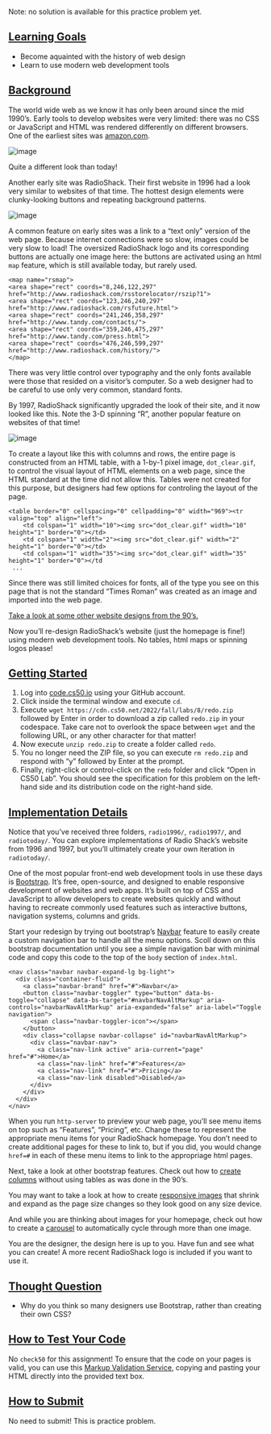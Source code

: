 Note: no solution is available for this practice problem yet. 
<main class="col-md" style="margin-bottom: 272px; margin-top: 0px;">

<a data-id="" id="learning-goals" style="top: 0px;"></a><h2><a data-id="" href="#learning-goals">Learning Goals</a></h2>

<ul class="fa-ul">
  <li data-marker="*"><span class="fa-li"><i class="fas fa-square"></i></span>Become aquainted with the history of web design</li>
  <li data-marker="*"><span class="fa-li"><i class="fas fa-square"></i></span>Learn to use modern web development tools</li>
</ul>

<a data-id="" id="background" style="top: 0px;"></a><h2><a data-id="" href="#background">Background</a></h2>

<p>The world wide web as we know it has only been around since the mid 1990’s. Early tools to develop websites were very limited: there was no CSS or JavaScript and HTML was rendered differently on different browsers. One of the earliest sites was <a href="https://amazon.com">amazon.com</a>.</p>

![image](https://user-images.githubusercontent.com/90121815/198883712-bdf6a23a-cc2b-4b63-a817-62cce3e9951a.png)

<p>Quite a different look than today!</p>

<p>Another early site was RadioShack. Their first website in 1996 had a look very similar to websites of that time. The hottest design elements were clunky-looking buttons and repeating background patterns.</p>

![image](https://user-images.githubusercontent.com/90121815/198883725-0afed63c-d1e9-467f-9270-3f18a9948409.png)

<p>A common feature on early sites was a link to a “text only” version of the web page. Because internet connections were so slow, images could be very slow to load! The oversized RadioShack logo and its corresponding buttons are actually one image here: the buttons are activated using an html <code class="language-plaintext highlighter-rouge">map</code> feature, which is still available today, but rarely used.</p>

<div class="language-html highlighter-rouge"><div class="highlight"><pre class="highlight"><code><span class="nt">&lt;map</span> <span class="na">name=</span><span class="s">"rsmap"</span><span class="nt">&gt;</span>
<span class="nt">&lt;area</span> <span class="na">shape=</span><span class="s">"rect"</span> <span class="na">coords=</span><span class="s">"8,246,122,297"</span> <span class="na">href=</span><span class="s">"http://www.radioshack.com/rsstorelocator/rszip?1"</span><span class="nt">&gt;</span>
<span class="nt">&lt;area</span> <span class="na">shape=</span><span class="s">"rect"</span> <span class="na">coords=</span><span class="s">"123,246,240,297"</span> <span class="na">href=</span><span class="s">"http://www.radioshack.com/rsfuture.html"</span><span class="nt">&gt;</span>
<span class="nt">&lt;area</span> <span class="na">shape=</span><span class="s">"rect"</span> <span class="na">coords=</span><span class="s">"241,246,358,297"</span> <span class="na">href=</span><span class="s">"http://www.tandy.com/contacts/"</span><span class="nt">&gt;</span>
<span class="nt">&lt;area</span> <span class="na">shape=</span><span class="s">"rect"</span> <span class="na">coords=</span><span class="s">"359,246,475,297"</span> <span class="na">href=</span><span class="s">"http://www.tandy.com/press.html"</span><span class="nt">&gt;</span>
<span class="nt">&lt;area</span> <span class="na">shape=</span><span class="s">"rect"</span> <span class="na">coords=</span><span class="s">"476,246,599,297"</span> <span class="na">href=</span><span class="s">"http://www.radioshack.com/history/"</span><span class="nt">&gt;</span>
<span class="nt">&lt;/map&gt;</span>
</code></pre></div></div>

<p>There was very little control over typography and the only fonts available were those that resided on a visitor’s computer. So a web designer had to be careful to use only very common, standard fonts.</p>

<p>By 1997, RadioShack significantly upgraded the look of their site, and it now looked like this. Note the 3-D spinning “R”, another popular feature on websites of that time!</p>

![image](https://user-images.githubusercontent.com/90121815/198883758-2fc468f7-2d1a-4e98-a674-0bd72e8b96e3.png)

<p>To create a layout like this with columns and rows, the entire page is constructed from an HTML table, with a 1-by-1 pixel image, <code class="language-plaintext highlighter-rouge">dot_clear.gif</code>, to control the visual layout of HTML elements on a web page, since the HTML standard at the time did not allow this. Tables were not created for this purpose, but designers had few options for controling the layout of the page.</p>

<div class="language-html highlighter-rouge"><div class="highlight"><pre class="highlight"><code><span class="nt">&lt;table</span> <span class="na">border=</span><span class="s">"0"</span> <span class="na">cellspacing=</span><span class="s">"0"</span> <span class="na">cellpadding=</span><span class="s">"0"</span> <span class="na">width=</span><span class="s">"969"</span><span class="nt">&gt;&lt;tr</span> <span class="na">valign=</span><span class="s">"top"</span> <span class="na">align=</span><span class="s">"left"</span><span class="nt">&gt;</span>
	<span class="nt">&lt;td</span> <span class="na">colspan=</span><span class="s">"1"</span> <span class="na">width=</span><span class="s">"10"</span><span class="nt">&gt;&lt;img</span> <span class="na">src=</span><span class="s">"dot_clear.gif"</span> <span class="na">width=</span><span class="s">"10"</span> <span class="na">height=</span><span class="s">"1"</span> <span class="na">border=</span><span class="s">"0"</span><span class="nt">&gt;&lt;/td&gt;</span>
	<span class="nt">&lt;td</span> <span class="na">colspan=</span><span class="s">"1"</span> <span class="na">width=</span><span class="s">"2"</span><span class="nt">&gt;&lt;img</span> <span class="na">src=</span><span class="s">"dot_clear.gif"</span> <span class="na">width=</span><span class="s">"2"</span> <span class="na">height=</span><span class="s">"1"</span> <span class="na">border=</span><span class="s">"0"</span><span class="nt">&gt;&lt;/td&gt;</span>
	<span class="nt">&lt;td</span> <span class="na">colspan=</span><span class="s">"1"</span> <span class="na">width=</span><span class="s">"35"</span><span class="nt">&gt;&lt;img</span> <span class="na">src=</span><span class="s">"dot_clear.gif"</span> <span class="na">width=</span><span class="s">"35"</span> <span class="na">height=</span><span class="s">"1"</span> <span class="na">border=</span><span class="s">"0"</span><span class="nt">&gt;&lt;/td</span>
 <span class="err">...</span>
</code></pre></div></div>

<p>Since there was still limited choices for fonts, all of the type you see on this page that is not the standard “Times Roman” was created as an image and imported into the web page.</p>

<p><a href="https://www.justinmind.com/blog/10-90s-websites-designs-you-wont-believe-existed/">Take a look at some other website designs from the 90’s.</a></p>

<p>Now you’ll re-design RadioShack’s website (just the homepage is fine!) using modern web development tools. No tables, html maps or spinning logos please!</p>

<a data-id="" id="getting-started" style="top: 0px;"></a><h2><a data-id="" href="#getting-started">Getting Started</a></h2>

<ol>
  <li>Log into <a href="https://code.cs50.io/">code.cs50.io</a> using your GitHub account.</li>
  <li>Click inside the terminal window and execute <code class="language-plaintext highlighter-rouge">cd</code>.</li>
  <li>Execute <code class="language-plaintext highlighter-rouge">wget https://cdn.cs50.net/2022/fall/labs/8/redo.zip</code> followed by Enter in order to download a zip called <code class="language-plaintext highlighter-rouge">redo.zip</code> in your codespace. Take care not to overlook the space between <code class="language-plaintext highlighter-rouge">wget</code> and the following URL, or any other character for that matter!</li>
  <li>Now execute <code class="language-plaintext highlighter-rouge">unzip redo.zip</code> to create a folder called <code class="language-plaintext highlighter-rouge">redo</code>.</li>
  <li>You no longer need the ZIP file, so you can execute <code class="language-plaintext highlighter-rouge">rm redo.zip</code> and respond with “y” followed by Enter at the prompt.</li>
  <li>Finally, right-click or control-click on the <code class="language-plaintext highlighter-rouge">redo</code> folder and click “Open in CS50 Lab”. You should see the specification for this problem on the left-hand side and its distribution code on the right-hand side.</li>
</ol>

<a data-id="" id="implementation-details" style="top: 0px;"></a><h2><a data-id="" href="#implementation-details">Implementation Details</a></h2>

<p>Notice that you’ve received three folders, <code class="language-plaintext highlighter-rouge">radio1996/</code>, <code class="language-plaintext highlighter-rouge">radio1997/</code>, and <code class="language-plaintext highlighter-rouge">radiotoday/</code>. You can explore implementations of Radio Shack’s website from 1996 and 1997, but you’ll ultimately create your own iteration in <code class="language-plaintext highlighter-rouge">radiotoday/</code>.</p>

<p>One of the most popular front-end web development tools in use these days is <a href="https://getbootstrap.com/docs/">Bootstrap</a>. It’s free, open-source, and designed to enable responsive development of websites and web apps. It’s built on top of CSS and JavaScript to allow developers to create websites quickly and without having to recreate commonly used features such as interactive buttons, navigation systems, columns and grids.</p>

<p>Start your redesign by trying out bootstrap’s <a href="https://getbootstrap.com/docs/5.2/components/navbar/">Navbar</a> feature to easily create a custom navigation bar to handle all the menu options. Scoll down on this bootstrap documentation until you see a simple navigation bar with minimal code and copy this code to the top of the <code class="language-plaintext highlighter-rouge">body</code> section of <code class="language-plaintext highlighter-rouge">index.html</code>.</p>

<div class="language-html highlighter-rouge"><div class="highlight"><pre class="highlight"><code><span class="nt">&lt;nav</span> <span class="na">class=</span><span class="s">"navbar navbar-expand-lg bg-light"</span><span class="nt">&gt;</span>
  <span class="nt">&lt;div</span> <span class="na">class=</span><span class="s">"container-fluid"</span><span class="nt">&gt;</span>
    <span class="nt">&lt;a</span> <span class="na">class=</span><span class="s">"navbar-brand"</span> <span class="na">href=</span><span class="s">"#"</span><span class="nt">&gt;</span>Navbar<span class="nt">&lt;/a&gt;</span>
    <span class="nt">&lt;button</span> <span class="na">class=</span><span class="s">"navbar-toggler"</span> <span class="na">type=</span><span class="s">"button"</span> <span class="na">data-bs-toggle=</span><span class="s">"collapse"</span> <span class="na">data-bs-target=</span><span class="s">"#navbarNavAltMarkup"</span> <span class="na">aria-controls=</span><span class="s">"navbarNavAltMarkup"</span> <span class="na">aria-expanded=</span><span class="s">"false"</span> <span class="na">aria-label=</span><span class="s">"Toggle navigation"</span><span class="nt">&gt;</span>
      <span class="nt">&lt;span</span> <span class="na">class=</span><span class="s">"navbar-toggler-icon"</span><span class="nt">&gt;&lt;/span&gt;</span>
    <span class="nt">&lt;/button&gt;</span>
    <span class="nt">&lt;div</span> <span class="na">class=</span><span class="s">"collapse navbar-collapse"</span> <span class="na">id=</span><span class="s">"navbarNavAltMarkup"</span><span class="nt">&gt;</span>
      <span class="nt">&lt;div</span> <span class="na">class=</span><span class="s">"navbar-nav"</span><span class="nt">&gt;</span>
        <span class="nt">&lt;a</span> <span class="na">class=</span><span class="s">"nav-link active"</span> <span class="na">aria-current=</span><span class="s">"page"</span> <span class="na">href=</span><span class="s">"#"</span><span class="nt">&gt;</span>Home<span class="nt">&lt;/a&gt;</span>
        <span class="nt">&lt;a</span> <span class="na">class=</span><span class="s">"nav-link"</span> <span class="na">href=</span><span class="s">"#"</span><span class="nt">&gt;</span>Features<span class="nt">&lt;/a&gt;</span>
        <span class="nt">&lt;a</span> <span class="na">class=</span><span class="s">"nav-link"</span> <span class="na">href=</span><span class="s">"#"</span><span class="nt">&gt;</span>Pricing<span class="nt">&lt;/a&gt;</span>
        <span class="nt">&lt;a</span> <span class="na">class=</span><span class="s">"nav-link disabled"</span><span class="nt">&gt;</span>Disabled<span class="nt">&lt;/a&gt;</span>
      <span class="nt">&lt;/div&gt;</span>
    <span class="nt">&lt;/div&gt;</span>
  <span class="nt">&lt;/div&gt;</span>
<span class="nt">&lt;/nav&gt;</span>
</code></pre></div></div>

<p>When you run <code class="language-plaintext highlighter-rouge">http-server</code> to preview your web page, you’ll see menu items on top such as “Features”, “Pricing”, etc. Change these to represent the appropriate menu items for your RadioShack homepage. You don’t need to create additional pages for these to link to, but if you did, you would change <code class="language-plaintext highlighter-rouge">href=#</code> in each of these menu items to link to the appropriage html pages.</p>

<p>Next, take a look at other bootstrap features. Check out how to <a href="https://getbootstrap.com/docs/5.2/layout/columns/">create columns</a> without using tables as was done in the 90’s.</p>

<p>You may want to take a look at how to create <a href="https://getbootstrap.com/docs/5.2/content/images/">responsive images</a> that shrink and expand as the page size changes so they look good on any size device.</p>

<p>And while you are thinking about images for your homepage, check out how to create a <a href="https://getbootstrap.com/docs/5.2/components/carousel/">carousel</a> to automatically cycle through more than one image.</p>

<p>You are the designer, the design here is up to you. Have fun and see what you can create! A more recent RadioShack logo is included if you want to use it.</p>

<a data-id="" id="thought-question" style="top: 0px;"></a><h2><a data-id="" href="#thought-question">Thought Question</a></h2>

<ul class="fa-ul">
  <li data-marker="*"><span class="fa-li"><i class="fas fa-square"></i></span>Why do you think so many designers use Bootstrap, rather than creating their own CSS?</li>
</ul>

<a data-id="" id="how-to-test-your-code" style="top: 0px;"></a><h2><a data-id="" href="#how-to-test-your-code">How to Test Your Code</a></h2>

<p>No <code class="language-plaintext highlighter-rouge">check50</code> for this assignment! To ensure that the code on your pages is valid, you can use this <a href="https://validator.w3.org/#validate_by_input">Markup Validation Service</a>, copying and pasting your HTML directly into the provided text box.</p>

<a data-id="" id="how-to-submit" style="top: 0px;"></a><h2><a data-id="" href="#how-to-submit">How to Submit</a></h2>

<p>No need to submit! This is practice problem.</p>


   
